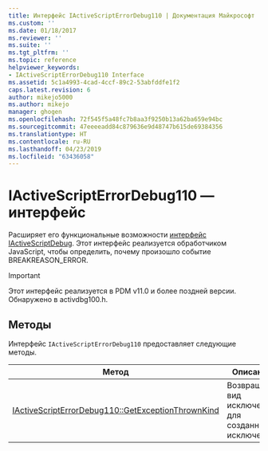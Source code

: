 ```yaml
---
title: Интерфейс IActiveScriptErrorDebug110 | Документация Майкрософт
ms.custom: ''
ms.date: 01/18/2017
ms.reviewer: ''
ms.suite: ''
ms.tgt_pltfrm: ''
ms.topic: reference
helpviewer_keywords:
- IActiveScriptErrorDebug110 Interface
ms.assetid: 5c1a4993-4cad-4ccf-89c2-53abfddfe1f2
caps.latest.revision: 6
author: mikejo5000
ms.author: mikejo
manager: ghogen
ms.openlocfilehash: 72f545f5a48fc7b8aa3f9250b13a62ba659e94bc
ms.sourcegitcommit: 47eeeeadd84c879636e9d48747b615de69384356
ms.translationtype: HT
ms.contentlocale: ru-RU
ms.lasthandoff: 04/23/2019
ms.locfileid: "63436058"
---
```

# <a name="iactivescripterrordebug110-interface"></a>IActiveScriptErrorDebug110 — интерфейс
Расширяет его функциональные возможности [интерфейс IActiveScriptDebug](../../winscript/reference/iactivescriptdebug-interface.md). Этот интерфейс реализуется обработчиком JavaScript, чтобы определить, почему произошло событие BREAKREASON_ERROR.  
  
> [!IMPORTANT]
> Этот интерфейс реализуется в PDM v11.0 и более поздней версии. Обнаружено в activdbg100.h.  
  
## <a name="methods"></a>Методы  
 Интерфейс `IActiveScriptErrorDebug110` предоставляет следующие методы.  
  
|Метод|Описание|  
|------------|-----------------|  
|[IActiveScriptErrorDebug110::GetExceptionThrownKind](../../winscript/reference/iactivescripterrordebug110-getexceptionthrownkind.md)|Возвращает вид исключения для созданного исключения.|